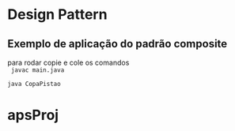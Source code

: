 # Design Pattern

## Exemplo de aplicação do padrão composite

para rodar copie e cole os comandos
<br>
<code>
javac main.java <br>
java CopaPistao
</code>
# apsProj
